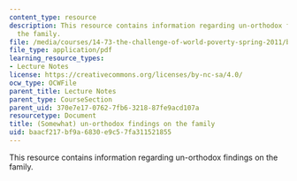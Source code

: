 ```yaml
---
content_type: resource
description: This resource contains information regarding un-orthodox findings on
  the family.
file: /media/courses/14-73-the-challenge-of-world-poverty-spring-2011/baacf217bf9a6830e9c57fa311521855_MIT14_73S11_Lec12_slides.pdf
file_type: application/pdf
learning_resource_types:
- Lecture Notes
license: https://creativecommons.org/licenses/by-nc-sa/4.0/
ocw_type: OCWFile
parent_title: Lecture Notes
parent_type: CourseSection
parent_uid: 370e7e17-0762-7fb6-3218-87fe9acd107a
resourcetype: Document
title: (Somewhat) un-orthodox findings on the family
uid: baacf217-bf9a-6830-e9c5-7fa311521855
---
```

This resource contains information regarding un-orthodox findings on the family.